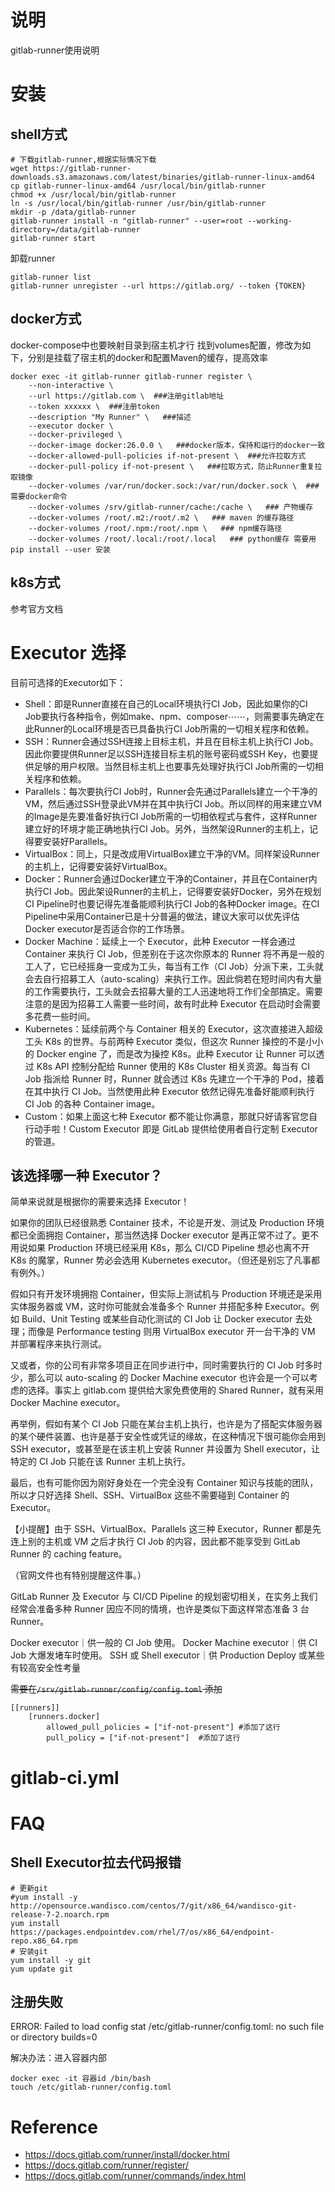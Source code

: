 # 说明
gitlab-runner使用说明


# 安装

## shell方式

```shell
# 下载gitlab-runner,根据实际情况下载
wget https://gitlab-runner-downloads.s3.amazonaws.com/latest/binaries/gitlab-runner-linux-amd64
cp gitlab-runner-linux-amd64 /usr/local/bin/gitlab-runner
chmod +x /usr/local/bin/gitlab-runner
ln -s /usr/local/bin/gitlab-runner /usr/bin/gitlab-runner
mkdir -p /data/gitlab-runner
gitlab-runner install -n "gitlab-runner" --user=root --working-directory=/data/gitlab-runner
gitlab-runner start
```

卸载runner
```shell
gitlab-runner list
gitlab-runner unregister --url https://gitlab.org/ --token {TOKEN}
```


## docker方式
docker-compose中也要映射目录到宿主机才行
找到volumes配置，修改为如下，分别是挂载了宿主机的docker和配置Maven的缓存，提高效率
```shell
docker exec -it gitlab-runner gitlab-runner register \
    --non-interactive \
    --url https://gitlab.com \  ###注册gitlab地址
    --token xxxxxx \  ###注册token
    --description "My Runner" \   ###描述
    --executor docker \
    --docker-privileged \
    --docker-image docker:26.0.0 \   ###docker版本，保持和运行的docker一致
    --docker-allowed-pull-policies if-not-present \  ###允许拉取方式
    --docker-pull-policy if-not-present \   ###拉取方式，防止Runner重复拉取镜像
    --docker-volumes /var/run/docker.sock:/var/run/docker.sock \  ### 需要docker命令
    --docker-volumes /srv/gitlab-runner/cache:/cache \   ### 产物缓存
    --docker-volumes /root/.m2:/root/.m2 \   ### maven 的缓存路径
    --docker-volumes /root/.npm:/root/.npm \   ### npm缓存路径
    --docker-volumes /root/.local:/root/.local   ### python缓存 需要用pip install --user 安装
```


## k8s方式
参考官方文档


# Executor 选择
目前可选择的Executor如下：
- Shell：即是Runner直接在自己的Local环境执行CI Job，因此如果你的CI Job要执行各种指令，例如make、npm、composer⋯⋯，则需要事先确定在此Runner的Local环境是否已具备执行CI Job所需的一切相关程序和依赖。
- SSH：Runner会通过SSH连接上目标主机，并且在目标主机上执行CI Job。因此你要提供Runner足以SSH连接目标主机的账号密码或SSH Key，也要提供足够的用户权限。当然目标主机上也要事先处理好执行CI Job所需的一切相关程序和依赖。
- Parallels：每次要执行CI Job时，Runner会先通过Parallels建立一个干净的VM，然后通过SSH登录此VM并在其中执行CI Job。所以同样的用来建立VM的Image是先要准备好执行CI Job所需的一切相依程式与套件，这样Runner建立好的环境才能正确地执行CI Job。另外，当然架设Runner的主机上，记得要安装好Parallels。
- VirtualBox：同上，只是改成用VirtualBox建立干净的VM。同样架设Runner的主机上，记得要安装好VirtualBox。
- Docker：Runner会通过Docker建立干净的Container，并且在Container内执行CI Job。因此架设Runner的主机上，记得要安装好Docker，另外在规划CI Pipeline时也要记得先准备能顺利执行CI Job的各种Docker image。在CI Pipeline中采用Container已是十分普遍的做法，建议大家可以优先评估Docker executor是否适合你的工作场景。
- Docker Machine：延续上一个 Executor，此种 Executor 一样会通过 Container 来执行 CI Job，但差别在于这次你原本的 Runner 将不再是一般的工人了，它已经摇身一变成为工头，每当有工作（CI Job）分派下来，工头就会去自行招募工人（auto-scaling）来执行工作。因此倘若在短时间内有大量的工作需要执行，工头就会去招募大量的工人迅速地将工作们全部搞定。需要注意的是因为招募工人需要一些时间，故有时此种 Executor 在启动时会需要多花费一些时间。
- Kubernetes：延续前两个与 Container 相关的 Executor，这次直接进入超级工头 K8s 的世界。与前两种 Executor 类似，但这次 Runner 操控的不是小小的 Docker engine 了，而是改为操控 K8s。此种 Executor 让 Runner 可以透过 K8s API 控制分配给 Runner 使用的 K8s Cluster 相关资源。每当有 CI Job 指派给 Runner 时，Runner 就会透过 K8s 先建立一个干净的 Pod，接着在其中执行 CI Job。当然使用此种 Executor 依然记得先准备好能顺利执行 CI Job 的各种 Container image。
- Custom：如果上面这七种 Executor 都不能让你满意，那就只好请客官您自行动手啦！Custom Executor 即是 GitLab 提供给使用者自行定制 Executor 的管道。


## 该选择哪一种 Executor？
简单来说就是根据你的需要来选择 Executor！

如果你的团队已经很熟悉 Container 技术，不论是开发、测试及 Production 环境都已全面拥抱 Container，那当然选择 Docker executor 是再正常不过了。更不用说如果 Production 环境已经采用 K8s，那么 CI/CD Pipeline 想必也离不开 K8s 的魔掌，Runner 势必会选用 Kubernetes executor。（但还是别忘了凡事都有例外。）

假如只有开发环境拥抱 Container，但实际上测试机与 Production 环境还是采用实体服务器或 VM，这时你可能就会准备多个 Runner 并搭配多种 Executor。例如 Build、Unit Testing 或某些自动化测试的 CI Job 让 Docker executor 去处理；而像是 Performance testing 则用 VirtualBox executor 开一台干净的 VM 并部署程序来执行测试。

又或者，你的公司有非常多项目正在同步进行中，同时需要执行的 CI Job 时多时少，那么可以 auto-scaling 的 Docker Machine executor 也许会是一个可以考虑的选择。事实上 gitlab.com 提供给大家免费使用的 Shared Runner，就有采用 Docker Machine executor。

再举例，假如有某个 CI Job 只能在某台主机上执行，也许是为了搭配实体服务器的某个硬件装置、也许是基于安全性或凭证的缘故，在这种情况下很可能你会用到 SSH executor，或甚至是在该主机上安装 Runner 并设置为 Shell executor，让特定的 CI Job 只能在该 Runner 主机上执行。

最后，也有可能你因为刚好身处在一个完全没有 Container 知识与技能的团队，所以才只好选择 Shell、SSH、VirtualBox 这些不需要碰到 Container 的 Executor。

【小提醒】由于 SSH、VirtualBox、Parallels 这三种 Executor，Runner 都是先连上别的主机或 VM 之后才执行 CI Job 的内容，因此都不能享受到 GitLab Runner 的 caching feature。

（官网文件也有特别提醒这件事。）

GitLab Runner 及 Executor 与 CI/CD Pipeline 的规划密切相关，在实务上我们经常会准备多种 Runner 因应不同的情境，也许是类似下面这样常态准备 3 台 Runner。

Docker executor｜供一般的 CI Job 使用。
Docker Machine executor｜供 CI Job 大爆发堵车时使用。
SSH 或 Shell executor｜供 Production Deploy 或某些有较高安全性考量






~~需要在`/srv/gitlab-runner/config/config.toml` 添加~~
```
[[runners]]
    [runners.docker]
        allowed_pull_policies = ["if-not-present"] #添加了这行
        pull_policy = ["if-not-present"]  #添加了这行
```


# gitlab-ci.yml



# FAQ
## Shell Executor拉去代码报错
```shell
# 更新git
#yum install -y http://opensource.wandisco.com/centos/7/git/x86_64/wandisco-git-release-7-2.noarch.rpm
yum install https://packages.endpointdev.com/rhel/7/os/x86_64/endpoint-repo.x86_64.rpm
# 安装git
yum install -y git
yum update git
```

## 注册失败
ERROR: Failed to load config stat /etc/gitlab-runner/config.toml: no such file or directory builds=0

解决办法：进入容器内部
```shell
docker exec -it 容器id /bin/bash 
touch /etc/gitlab-runner/config.toml
```



# Reference
- https://docs.gitlab.com/runner/install/docker.html
- https://docs.gitlab.com/runner/register/
- https://docs.gitlab.com/runner/commands/index.html

